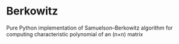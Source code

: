# Berkowitz
Pure Python implementation of Samuelson–Berkowitz algorithm for computing characteristic polynomial of an (n×n) matrix
